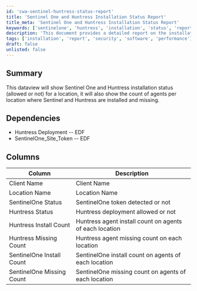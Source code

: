 ```yaml
---
id: 'cwa-sentinel-huntress-status-report'
title: 'Sentinel One and Huntress Installation Status Report'
title_meta: 'Sentinel One and Huntress Installation Status Report'
keywords: ['sentinelone', 'huntress', 'installation', 'status', 'report', 'agents']
description: 'This document provides a detailed report on the installation status of Sentinel One and Huntress for various locations. It includes information on whether the installations are allowed, the count of agents installed, and the count of missing agents for both Sentinel One and Huntress at each location.'
tags: ['installation', 'report', 'security', 'software', 'performance']
draft: false
unlisted: false
---
```

## Summary

This dataview will show Sentinel One and Huntress installation status (allowed or not) for a location, it will also show the count of agents per location where Sentinel and Huntress are installed and missing.

## Dependencies

- Huntress Deployment -- EDF
- SentinelOne_Site_Token -- EDF

## Columns

| Column                      | Description                                               |
|-----------------------------|-----------------------------------------------------------|
| Client Name                 | Client Name                                              |
| Location Name               | Location Name                                            |
| SentinelOne Status          | SentinelOne token detected or not                        |
| Huntress Status             | Huntress deployment allowed or not                       |
| Huntress Install Count      | Huntress agent install count on agents of each location  |
| Huntress Missing Count      | Huntress agent missing count on each location            |
| SentinelOne Install Count   | SentinelOne install count on agents of each location     |
| SentinelOne Missing Count   | SentinelOne missing count on agents of each location     |



